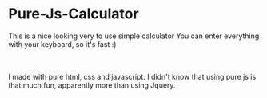 # Pure-Js-Calculator

<p>
This is a nice looking very to use simple calculator
  You can enter everything with your keyboard, so it's fast :)

<br><br>
I made with pure html, css and javascript. I didn't know that using pure js is that much fun, apparently more than using Jquery.
